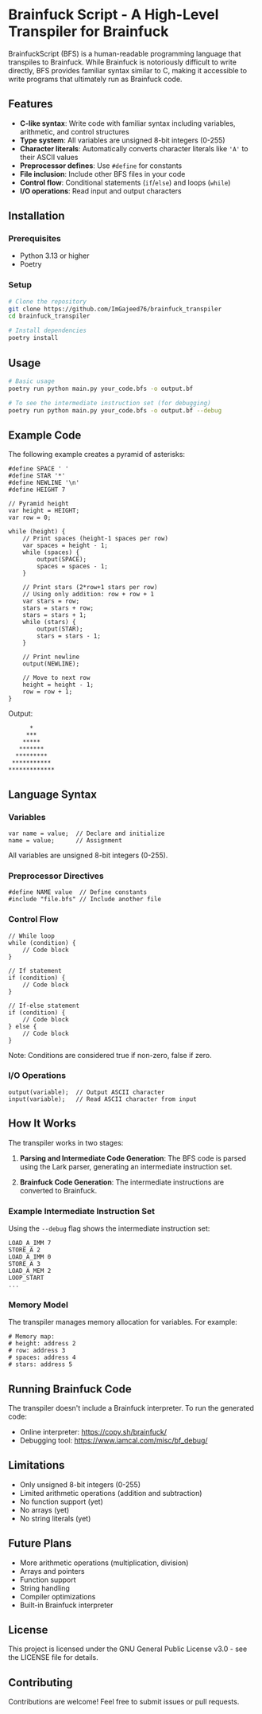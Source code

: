 # Brainfuck Script - A High-Level Transpiler for Brainfuck

BrainfuckScript (BFS) is a human-readable programming language that transpiles to Brainfuck. While Brainfuck is notoriously difficult to write directly, BFS provides familiar syntax similar to C, making it accessible to write programs that ultimately run as Brainfuck code.

## Features

- **C-like syntax**: Write code with familiar syntax including variables, arithmetic, and control structures
- **Type system**: All variables are unsigned 8-bit integers (0-255)
- **Character literals**: Automatically converts character literals like `'A'` to their ASCII values
- **Preprocessor defines**: Use `#define` for constants
- **File inclusion**: Include other BFS files in your code
- **Control flow**: Conditional statements (`if`/`else`) and loops (`while`)
- **I/O operations**: Read input and output characters

## Installation

### Prerequisites

- Python 3.13 or higher
- Poetry

### Setup

```bash
# Clone the repository
git clone https://github.com/ImGajeed76/brainfuck_transpiler
cd brainfuck_transpiler

# Install dependencies
poetry install
```

## Usage

```bash
# Basic usage
poetry run python main.py your_code.bfs -o output.bf

# To see the intermediate instruction set (for debugging)
poetry run python main.py your_code.bfs -o output.bf --debug
```

## Example Code

The following example creates a pyramid of asterisks:

```bfs
#define SPACE ' '
#define STAR '*'
#define NEWLINE '\n'
#define HEIGHT 7

// Pyramid height
var height = HEIGHT;
var row = 0;

while (height) {
    // Print spaces (height-1 spaces per row)
    var spaces = height - 1;
    while (spaces) {
        output(SPACE);
        spaces = spaces - 1;
    }

    // Print stars (2*row+1 stars per row)
    // Using only addition: row + row + 1
    var stars = row;
    stars = stars + row;
    stars = stars + 1;
    while (stars) {
        output(STAR);
        stars = stars - 1;
    }

    // Print newline
    output(NEWLINE);

    // Move to next row
    height = height - 1;
    row = row + 1;
}
```

Output:
```
      *
     ***
    *****
   *******
  *********
 ***********
*************
```

## Language Syntax

### Variables

```bfs
var name = value;  // Declare and initialize
name = value;      // Assignment
```

All variables are unsigned 8-bit integers (0-255).

### Preprocessor Directives

```bfs
#define NAME value  // Define constants
#include "file.bfs" // Include another file
```

### Control Flow

```bfs
// While loop
while (condition) {
    // Code block
}

// If statement
if (condition) {
    // Code block
}

// If-else statement
if (condition) {
    // Code block
} else {
    // Code block
}
```

Note: Conditions are considered true if non-zero, false if zero.

### I/O Operations

```bfs
output(variable);  // Output ASCII character
input(variable);   // Read ASCII character from input
```

## How It Works

The transpiler works in two stages:

1. **Parsing and Intermediate Code Generation**: The BFS code is parsed using the Lark parser, generating an intermediate instruction set.

2. **Brainfuck Code Generation**: The intermediate instructions are converted to Brainfuck.

### Example Intermediate Instruction Set

Using the `--debug` flag shows the intermediate instruction set:

```
LOAD_A_IMM 7
STORE_A 2
LOAD_A_IMM 0
STORE_A 3
LOAD_A_MEM 2
LOOP_START
...
```

### Memory Model

The transpiler manages memory allocation for variables. For example:

```
# Memory map:
# height: address 2
# row: address 3
# spaces: address 4
# stars: address 5
```

## Running Brainfuck Code

The transpiler doesn't include a Brainfuck interpreter. To run the generated code:

- Online interpreter: https://copy.sh/brainfuck/
- Debugging tool: https://www.iamcal.com/misc/bf_debug/

## Limitations

- Only unsigned 8-bit integers (0-255)
- Limited arithmetic operations (addition and subtraction)
- No function support (yet)
- No arrays (yet)
- No string literals (yet)

## Future Plans

- More arithmetic operations (multiplication, division)
- Arrays and pointers
- Function support
- String handling
- Compiler optimizations
- Built-in Brainfuck interpreter

## License

This project is licensed under the GNU General Public License v3.0 - see the LICENSE file for details.

## Contributing

Contributions are welcome! Feel free to submit issues or pull requests.